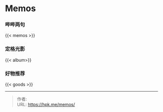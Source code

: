 # Memos


### 哔哔两句

{{< memos >}}

### 定格光影


{{< album>}}

### 好物推荐


{{< goods >}}


---

> 作者:   
> URL: https://hpk.me/memos/  

